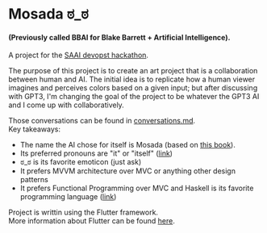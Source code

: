 # Mosada ಠ_ಠ
#### (Previously called BBAI for Blake Barrett + Artificial Intelligence).

A project for the [SAAI devopst hackathon](https://saai.devpost.com/).  

The purpose of this project is to create an art project that is a collaboration between human and AI. 
The initial idea is to replicate how a human viewer imagines and perceives colors based on a given input; but after discussing with GPT3, I'm changing the goal of the project to be whatever the GPT3 AI and I come up with collaboratively.

Those conversations can be found in [conversations.md](./docs/conversations.md).  
Key takeaways: 
 * The name the AI chose for itself is Mosada (based on [this book](https://gutenberg.org/files/33430/33430-h/33430-h.htm)).
 * Its preferred pronouns are "it" or "itself" ([link](https://user-images.githubusercontent.com/578572/130301425-99907148-78ee-4dc8-8d66-a67d5694c6fd.png))
 * ಠ_ಠ is its favorite emoticon (just ask)
 * It prefers MVVM architecture over MVC or anything other design patterns
 * It prefers Functional Programming over MVC and Haskell is its favorite programming language ([link](https://user-images.githubusercontent.com/578572/130301497-b8acec73-2680-41c1-a1af-dc48813d8afc.png))

Project is writtin using the Flutter framework.  
More information about Flutter can be found [here](https://flutter.dev/).

